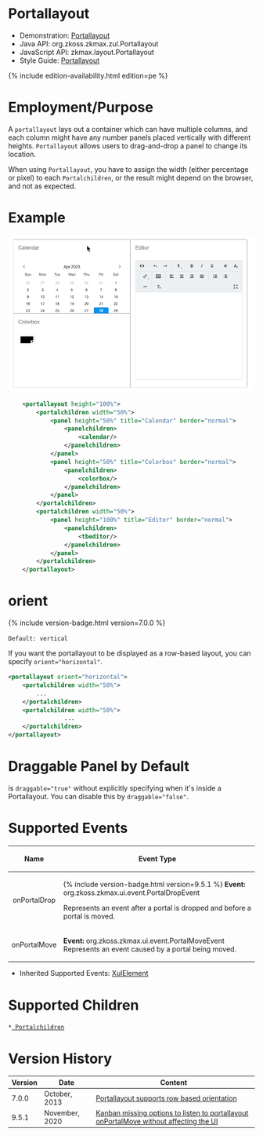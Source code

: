 

# Portallayout

- Demonstration:
  [Portallayout](http://www.zkoss.org/zkdemo/layout/portal_layout)
- Java API: <javadoc>org.zkoss.zkmax.zul.Portallayout</javadoc>
- JavaScript API:
  <javadoc directory="jsdoc">zkmax.layout.Portallayout</javadoc>
- Style Guide: [
  Portallayout](ZK_Style_Guide/XUL_Component_Specification/Portallayout)

{% include edition-availability.html edition=pe %}

# Employment/Purpose

A `portallayout` lays out a container which can have multiple columns,
and each column might have any number panels placed vertically with
different heights. `Portallayout` allows users to drag-and-drop a panel
to change its location.

When using `Portallayout`, you have to assign the width (either
percentage or pixel) to each `Portalchildren`, or the result might
depend on the browser, and not as expected.

# Example

![](images/zkcomref_portallayout.gif)

``` xml
    <portallayout height="100%">
        <portalchildren width="50%">
            <panel height="50%" title="Calendar" border="normal">
                <panelchildren>
                    <calendar/>
                </panelchildren>
            </panel>
            <panel height="50%" title="Colorbox" border="normal">
                <panelchildren>
                    <colorbox/>
                </panelchildren>
            </panel>
        </portalchildren>
        <portalchildren width="50%">
            <panel height="100%" title="Editor" border="normal">
                <panelchildren>
                    <tbeditor/>
                </panelchildren>
            </panel>
        </portalchildren>
    </portallayout>
```

# orient

{% include version-badge.html version=7.0.0 %}

`Default: vertical`

If you want the portallayout to be displayed as a row-based layout, you
can specify `orient="horizontal"`.

``` xml
<portallayout orient="horizontal">
    <portalchildren width="50%">
        ...
    </portalchildren>
    <portalchildren width="50%">
                ...
    </portalchildren>
</portallayout>
```

# Draggable Panel by Default

<panel> is `draggable="true"` without explicitly specifying when it's
inside a Portallayout. You can disable this by `draggable="false"`.

# Supported Events

<table>
<thead>
<tr class="header">
<th><center>
<p>Name</p>
</center></th>
<th><center>
<p>Event Type</p>
</center></th>
</tr>
</thead>
<tbody>
<tr class="odd">
<td><center>
<p>onPortalDrop</p>
</center></td>
<td><p>{% include version-badge.html version=9.5.1 %} <strong>Event:</strong>
<javadoc>org.zkoss.zkmax.ui.event.PortalDropEvent</javadoc></p>
<p>Represents an event after a portal is dropped and before a portal is
moved.</p></td>
</tr>
<tr class="even">
<td><center>
<p>onPortalMove</p>
</center></td>
<td><p><strong>Event:</strong>
<javadoc>org.zkoss.zkmax.ui.event.PortalMoveEvent</javadoc> Represents
an event caused by a portal being moved.</p></td>
</tr>
</tbody>
</table>

- Inherited Supported Events: [
  XulElement](ZK_Component_Reference/Base_Components/XulElement#Supported_Events)

# Supported Children

`*`[` Portalchildren`](ZK_Component_Reference/Layouts/Portallayout/Portalchildren)

# Version History

| Version | Date           | Content                                                                                                                            |
|---------|----------------|------------------------------------------------------------------------------------------------------------------------------------|
| 7.0.0   | October, 2013  | [Portallayout supports row based orientation](http://tracker.zkoss.org/browse/ZK-1687)                                             |
| 9.5.1   | November, 2020 | [Kanban missing options to listen to portallayout onPortalMove without affecting the UI](https://tracker.zkoss.org/browse/ZK-4423) |



